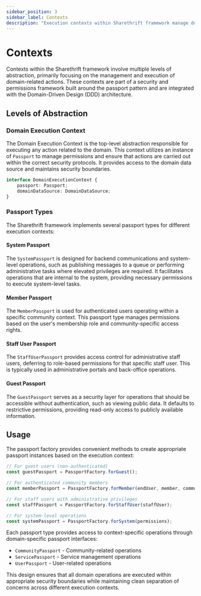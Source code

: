 ```yaml
---
sidebar_position: 3
sidebar_label: Contexts
description: "Execution contexts within Sharethrift framework manage domain-related actions through passport-based security and permissions."
---
```


# Contexts

Contexts within the Sharethrift framework involve multiple levels of abstraction, primarily focusing on the management and execution of domain-related actions. These contexts are part of a security and permissions framework built around the passport pattern and are integrated with the Domain-Driven Design (DDD) architecture.

## Levels of Abstraction

### Domain Execution Context

The Domain Execution Context is the top-level abstraction responsible for executing any action related to the domain. This context utilizes an instance of `Passport` to manage permissions and ensure that actions are carried out within the correct security protocols. It provides access to the domain data source and maintains security boundaries.

```typescript
interface DomainExecutionContext {
    passport: Passport;
    domainDataSource: DomainDataSource;
}
```

### Passport Types

The Sharethrift framework implements several passport types for different execution contexts:

#### System Passport

The `SystemPassport` is designed for backend communications and system-level operations, such as publishing messages to a queue or performing administrative tasks where elevated privileges are required. It facilitates operations that are internal to the system, providing necessary permissions to execute system-level tasks.

#### Member Passport

The `MemberPassport` is used for authenticated users operating within a specific community context. This passport type manages permissions based on the user's membership role and community-specific access rights.

#### Staff User Passport

The `StaffUserPassport` provides access control for administrative staff users, deferring to role-based permissions for that specific staff user. This is typically used in administrative portals and back-office operations.

#### Guest Passport

The `GuestPassport` serves as a security layer for operations that should be accessible without authentication, such as viewing public data. It defaults to restrictive permissions, providing read-only access to publicly available information.

## Usage

The passport factory provides convenient methods to create appropriate passport instances based on the execution context:

```typescript
// For guest users (non-authenticated)
const guestPassport = PassportFactory.forGuest();

// For authenticated community members
const memberPassport = PassportFactory.forMember(endUser, member, community);

// For staff users with administrative privileges
const staffPassport = PassportFactory.forStaffUser(staffUser);

// For system-level operations
const systemPassport = PassportFactory.forSystem(permissions);
```

Each passport type provides access to context-specific operations through domain-specific passport interfaces:

- `CommunityPassport` - Community-related operations
- `ServicePassport` - Service management operations  
- `UserPassport` - User-related operations

This design ensures that all domain operations are executed within appropriate security boundaries while maintaining clean separation of concerns across different execution contexts.
